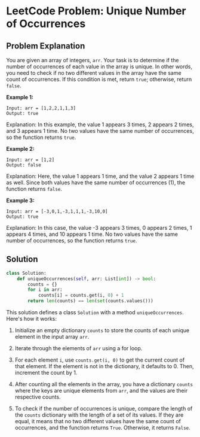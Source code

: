 # LeetCode Problem: Unique Number of Occurrences

## Problem Explanation

You are given an array of integers, `arr`. Your task is to determine if the number of occurrences of each value in the array is unique. In other words, you need to check if no two different values in the array have the same count of occurrences. If this condition is met, return `true`; otherwise, return `false`.


**Example 1:**

```
Input: arr = [1,2,2,1,1,3]
Output: true
```

Explanation: In this example, the value 1 appears 3 times, 2 appears 2 times, and 3 appears 1 time. No two values have the same number of occurrences, so the function returns `true`.

**Example 2:**

```
Input: arr = [1,2]
Output: false
```

Explanation: Here, the value 1 appears 1 time, and the value 2 appears 1 time as well. Since both values have the same number of occurrences (1), the function returns `false`.

**Example 3:**

```
Input: arr = [-3,0,1,-3,1,1,1,-3,10,0]
Output: true
```

Explanation: In this case, the value -3 appears 3 times, 0 appears 2 times, 1 appears 4 times, and 10 appears 1 time. No two values have the same number of occurrences, so the function returns `true`.

## Solution

```python
class Solution:
    def uniqueOccurrences(self, arr: List[int]) -> bool:
        counts = {}
        for i in arr:
            counts[i] = counts.get(i, 0) + 1
        return len(counts) == len(set(counts.values()))
```

This solution defines a class `Solution` with a method `uniqueOccurrences`. Here's how it works:

1. Initialize an empty dictionary `counts` to store the counts of each unique element in the input array `arr`.

2. Iterate through the elements of `arr` using a for loop.

3. For each element `i`, use `counts.get(i, 0)` to get the current count of that element. If the element is not in the dictionary, it defaults to 0. Then, increment the count by 1.

4. After counting all the elements in the array, you have a dictionary `counts` where the keys are unique elements from `arr`, and the values are their respective counts.

5. To check if the number of occurrences is unique, compare the length of the `counts` dictionary with the length of a set of its values. If they are equal, it means that no two different values have the same count of occurrences, and the function returns `True`. Otherwise, it returns `False`.
